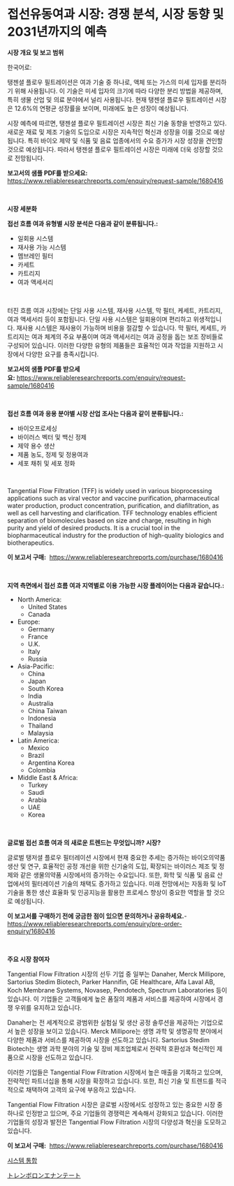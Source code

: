 <p><h1>접선유동여과 시장: 경쟁 분석, 시장 동향 및 2031년까지의 예측</h1></p><p><strong>시장 개요 및 보고 범위</strong></p>
<p><p>한국어로:</p><p>탱젠셜 플로우 필트레이션은 여과 기술 중 하나로, 액체 또는 가스의 미세 입자를 분리하기 위해 사용됩니다. 이 기술은 미세 입자의 크기에 따라 다양한 분리 방법을 제공하며, 특히 생물 산업 및 의료 분야에서 널리 사용됩니다. 현재 탱젠셜 플로우 필트레이션 시장은 12.6%의 연평균 성장률을 보이며, 미래에도 높은 성장이 예상됩니다. </p><p>시장 예측에 따르면, 탱젠셜 플로우 필트레이션 시장은 최신 기술 동향을 반영하고 있다. 새로운 재료 및 제조 기술의 도입으로 시장은 지속적인 혁신과 성장을 이룰 것으로 예상됩니다. 특히 바이오 제약 및 식품 및 음료 업종에서의 수요 증가가 시장 성장을 견인할 것으로 예상됩니다. 따라서 탱젠셜 플로우 필트레이션 시장은 미래에 더욱 성장할 것으로 전망됩니다.</p></p>
<p><strong>보고서의 샘플 PDF를 받으세요:</strong> <a href="https://www.reliableresearchreports.com/enquiry/request-sample/1680416">https://www.reliableresearchreports.com/enquiry/request-sample/1680416</a></p>
<p>&nbsp;</p>
<p><strong>시장 세분화</strong></p>
<p><strong>접선 흐름 여과 유형별 시장 분석은 다음과 같이 분류됩니다.:</strong></p>
<p><ul><li>일회용 시스템</li><li>재사용 가능 시스템</li><li>멤브레인 필터</li><li>카세트</li><li>카트리지</li><li>여과 액세서리</li></ul></p>
<p>&nbsp;</p>
<p><p>터진 흐름 여과 시장에는 단일 사용 시스템, 재사용 시스템, 막 필터, 케세트, 카트리지, 여과 액세서리 등이 포함됩니다. 단일 사용 시스템은 일회용이며 편리하고 위생적입니다. 재사용 시스템은 재사용이 가능하며 비용을 절감할 수 있습니다. 막 필터, 케세트, 카트리지는 여과 체계의 주요 부품이며 여과 액세서리는 여과 공정을 돕는 보조 장비들로 구성되어 있습니다. 이러한 다양한 유형의 제품들은 효율적인 여과 작업을 지원하고 시장에서 다양한 요구를 충족시킵니다.</p></p>
<p><strong>보고서의 샘플 PDF를 받으세요:</strong>&nbsp;<a href="https://www.reliableresearchreports.com/enquiry/request-sample/1680416">https://www.reliableresearchreports.com/enquiry/request-sample/1680416</a></p>
<p>&nbsp;</p>
<p><strong> 접선 흐름 여과 응용 분야별 시장 산업 조사는 다음과 같이 분류됩니다.:</strong></p>
<p><ul><li>바이오프로세싱</li><li>바이러스 벡터 및 백신 정제</li><li>제약 용수 생산</li><li>제품 농도, 정제 및 정용여과</li><li>세포 채취 및 세포 정화</li></ul></p>
<p>&nbsp;</p>
<p><p>Tangential Flow Filtration (TFF) is widely used in various bioprocessing applications such as viral vector and vaccine purification, pharmaceutical water production, product concentration, purification, and diafiltration, as well as cell harvesting and clarification. TFF technology enables efficient separation of biomolecules based on size and charge, resulting in high purity and yield of desired products. It is a crucial tool in the biopharmaceutical industry for the production of high-quality biologics and biotherapeutics.</p></p>
<p><strong>이 보고서 구매:</strong>&nbsp; <a href="https://www.reliableresearchreports.com/purchase/1680416">https://www.reliableresearchreports.com/purchase/1680416</a></p>
<p>&nbsp;</p>
<p><strong>지역 측면에서 접선 흐름 여과 지역별로 이용 가능한 시장 플레이어는 다음과 같습니다.:</strong></p>
<p><ul>
    <li>
        North America:
        <ul>
            <li>United States</li>
            <li>Canada</li>
        </ul>
    </li>
    <li>
        Europe:
        <ul>
            <li>Germany</li>
            <li>France</li>
            <li>U.K.</li>
            <li>Italy</li>
            <li>Russia</li>
        </ul>
    </li>
    <li>
        Asia-Pacific:
        <ul>
            <li>China</li>
            <li>Japan</li>
            <li>South Korea</li>
            <li>India</li>
            <li>Australia</li>
            <li>China Taiwan</li>
            <li>Indonesia</li>
            <li>Thailand</li>
            <li>Malaysia</li>
        </ul>
    </li>
    <li>
        Latin America:
        <ul>
            <li>Mexico</li>
            <li>Brazil</li>
            <li>Argentina Korea</li>
            <li>Colombia</li>
        </ul>
    </li>
    <li>
        Middle East & Africa:
        <ul>
            <li>Turkey</li>
            <li>Saudi</li>
            <li>Arabia</li>
            <li>UAE</li>
            <li>Korea</li>
        </ul>
    </li>
    </ul></p>
<p>&nbsp;</p>
<p><strong>글로벌 접선 흐름 여과 의 새로운 트렌드는 무엇입니까? 시장?</strong></p>
<p><p>글로벌 탱저셜 플로우 필터레이션 시장에서 현재 중요한 추세는 증가하는 바이오의약품 생산 및 연구, 효율적인 공정 개선을 위한 신기술의 도입, 확장되는 바이러스 제조 및 정제와 같은 생물의약품 시장에서의 증가하는 수요입니다. 또한, 화학 및 식품 및 음료 산업에서의 필터레이션 기술의 채택도 증가하고 있습니다. 미래 전망에서는 자동화 및 IoT 기술을 통한 생산 효율화 및 인공지능을 활용한 프로세스 향상이 중요한 역할을 할 것으로 예상됩니다.</p></p>
<p><strong>이 보고서를 구매하기 전에 궁금한 점이 있으면 문의하거나 공유하세요.</strong>- <a href="https://www.reliableresearchreports.com/enquiry/pre-order-enquiry/1680416">https://www.reliableresearchreports.com/enquiry/pre-order-enquiry/1680416</a></p>
<p>&nbsp;</p>
<p><strong>주요 시장 참여자</strong></p>
<p><p>Tangential Flow Filtration 시장의 선두 기업 중 일부는 Danaher, Merck Millipore, Sartorius Stedim Biotech, Parker Hannifin, GE Healthcare, Alfa Laval AB, Koch Membrane Systems, Novasep, Pendotech, Spectrum Laboratories 등이 있습니다. 이 기업들은 고객들에게 높은 품질의 제품과 서비스를 제공하여 시장에서 경쟁 우위를 유지하고 있습니다.</p><p>Danaher는 전 세계적으로 광범위한 실험실 및 생산 공정 솔루션을 제공하는 기업으로서 높은 성장을 보이고 있습니다. Merck Millipore는 생명 과학 및 생명공학 분야에서 다양한 제품과 서비스를 제공하여 시장을 선도하고 있습니다. Sartorius Stedim Biotech는 생명 과학 분야의 기술 및 장비 제조업체로서 전략적 호환성과 혁신적인 제품으로 시장을 선도하고 있습니다.</p><p>이러한 기업들은 Tangential Flow Filtration 시장에서 높은 매출을 기록하고 있으며, 전략적인 파트너십을 통해 시장을 확장하고 있습니다. 또한, 최신 기술 및 트렌드를 적극적으로 채택하여 고객의 요구에 부응하고 있습니다.</p><p>Tangential Flow Filtration 시장은 글로벌 시장에서도 성장하고 있는 중요한 시장 중 하나로 인정받고 있으며, 주요 기업들의 경쟁력은 계속해서 강화되고 있습니다. 이러한 기업들의 성장과 발전은 Tangential Flow Filtration 시장의 다양성과 혁신을 도모하고 있습니다.</p></p>
<p><strong>이 보고서 구매:</strong>&nbsp;&nbsp;<a href="https://www.reliableresearchreports.com/purchase/1680416">https://www.reliableresearchreports.com/purchase/1680416</a></p>
<p><p><a href="https://github.com/idcefvhkdut6/Market-Research-Report-List-1/blob/main/17314838495.md">시스템 통합</a></p><p><a href="https://github.com/ppmazlotr77499/Market-Research-Report-List-1/blob/main/94506619311.md">トレンボロンエナンテート</a></p></p>
